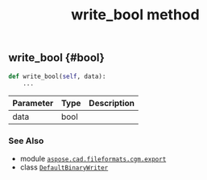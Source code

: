 ﻿---
title: write_bool method
second_title: Aspose.CAD for Python via .NET API References
description: 
type: docs
weight: 60
url: /python-net/aspose.cad.fileformats.cgm.export/defaultbinarywriter/write_bool/
is_root: false
---

## write_bool {#bool}





```python
def write_bool(self, data):
    ...
```


| Parameter | Type | Description |
| :- | :- | :- |
| data | bool |  |



### See Also
* module [`aspose.cad.fileformats.cgm.export`](../../)
* class [`DefaultBinaryWriter`](/cad/python-net/aspose.cad.fileformats.cgm.export/defaultbinarywriter)
